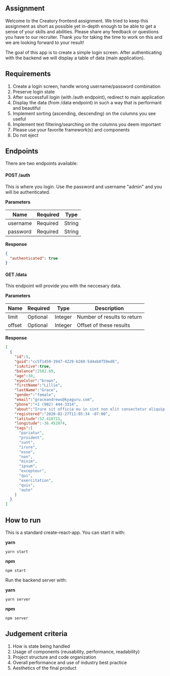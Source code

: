 ## Assignment

Welcome to the Creatory frontend assignment. We tried to keep this assignment as short as possible yet in-depth enough to be able to get a sense of your skills and abilities. Please share any feedback or questions you have to our recruiter. Thank you for taking the time to work on this and we are looking forward to your result!

The goal of this app is to create a simple login screen. After authenticating with the backend we will display a table of data (main application).

## Requirements

1. Create a login screen, handle wrong username/password combination
2. Preserve login state
3. After successfull login (with /auth endpoint), redirect to main application
4. Display the data (from /data endpoint) in such a way that is performant and beautiful
5. Implement sorting (ascending, descending) on the columns you see useful
6. Implement text filtering/searching on the columns you deem important
7. Please use your favorite framework(s) and components
8. Do not eject

## Endpoints

There are two endpoints available:

#### POST /auth

This is where you login. Use the password and username "admin" and you will be authenticated.

**Parameters**


| Name | Required| Type |
| ---      |  ------  |----------|
| username   | Required   | String   |
| password | Required | String |


**Response**

```json
{
  "authenticated": true
}
```

#### GET /data

This endpoint will provide you with the neccesary data.

**Parameters**

| Name | Required | Type | Description |
| ----------- | ----------- |----------- |----------- |
| limit | Optional | Integer | Number of results to return |
| offset | Optional | Integer | Offset of these results |

**Response**

```json
[
  {
    "id":5,
    "guid":"cc5f1459-3947-4229-b260-5d4eb8f59ed6",
    "isActive":true,
    "balance":2582.69,
    "age":30,
    "eyeColor":"brown",
    "firstName":"Lillie",
    "lastName":"Grace",
    "gender":"female",
    "email":"graceandrews@kyaguru.com",
    "phone":"+1 (902) 444-3314",
    "about":"Irure sit officia eu in sint non elit consectetur aliquip excepteur irure sunt. Nulla nulla laboris ex cupidatat deserunt consectetur sit quis adipisicing est mollit ex ullamco. Est ipsum Lorem reprehenderit incididunt aute adipisicing irure deserunt mollit minim cupidatat cupidatat. Nulla excepteur officia magna elit sunt culpa.\r\n",
    "registered":"2020-02-27T11:05:34 -07:00",
    "latitude":52.418715,
    "longitude":-36.452874,
    "tags":[
      "pariatur",
      "proident",
      "sunt",
      "irure",
      "esse",
      "non",
      "minim",
      "ipsum",
      "excepteur",
      "qui",
      "exercitation",
      "quis",
      "aute"
    ]
  }
]
```

## How to run

This is a standard create-react-app. You can start it with:

**yarn**

```
yarn start
```

**npm**

```
npm start
```

Run the backend server with:

**yarn**

```
yarn server
```

**npm**

```
npm server
```

## Judgement criteria

1. How is state being handled
2. Usage of components (reusability, performance, readability)
3. Project structure and code organization
4. Overall performance and use of industry best practice
5. Aesthetics of the final product

